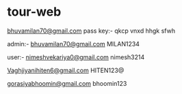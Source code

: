 # tour-web

bhuvamilan70@gmail.com
pass key:- qkcp vnxd hhgk sfwh

admin:-
bhuvamilan70@gmail.com
MILAN1234

user:-
nimeshvekariya0@gmail.com
nimesh3214

Vaghjiyanihiten6@gmail.com
HITEN123@

gorasiyabhoomin@gmail.com
bhoomin123
